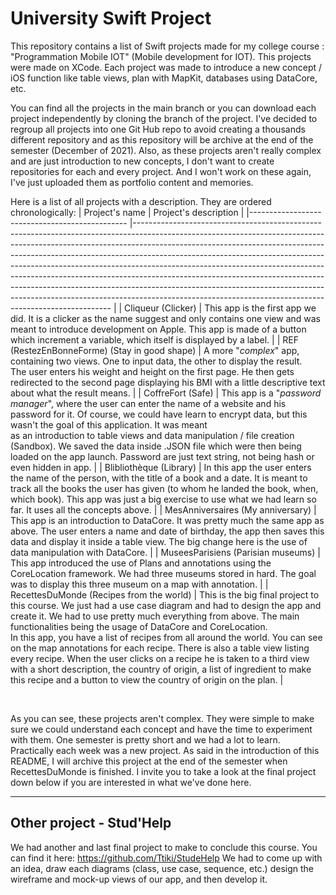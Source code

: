 # University Swift Project

This repository contains a list of Swift projects made for my college course : "Programmation Mobile IOT" (Mobile development for IOT). This projects were made on XCode.
Each project was made to introduce a new concept / iOS function like table views, plan with MapKit, databases using DataCore, etc.

You can find all the projects in the main branch or you can download each project independently by cloning the branch of the project. 
I've decided to regroup all projects into one Git Hub repo to avoid creating a thousands different repository and as this repository will be archive at the end of the semester (December of 2021). Also, as these projects aren't really complex and are just introduction to new concepts, I don't want to create repositories for each and every project. And I won't work on these again, I've just uploaded them as portfolio content and memories.

Here is a list of all projects with  a description. They are ordered chronologically:
| Project's name                                	| Project's description                                                                                                                                                                                                                                                                                                                                                                                                                                                                                                                                                                                                                    	|
|-----------------------------------------------	|------------------------------------------------------------------------------------------------------------------------------------------------------------------------------------------------------------------------------------------------------------------------------------------------------------------------------------------------------------------------------------------------------------------------------------------------------------------------------------------------------------------------------------------------------------------------------------------------------------------------------------------	|
| Cliqueur (Clicker)                            	| This app is the first app we did. It is a clicker as the name suggest and only contains one view and was meant to introduce development on Apple. This app is made of a button which increment a variable, which itself is displayed by a label.                                                                                                                                                                                                                                                                                                                                                                                         	|
| REF (RestezEnBonneForme) (Stay in good shape) 	| A more "*complex*" app, containing two views. One to input data, the other to display the result. <br>The user enters his weight and height on the first page. He then gets redirected to the second page displaying his BMI with a little descriptive text about what the result means.                                                                                                                                                                                                                                                                                                                                                 	|
| CoffreFort (Safe)                             	| This app is a "*password manager*", where the user can enter the name of a website and his password for it. Of course, we could have learn to encrypt data, but this wasn't the goal of this application. It was meant <br>	as an introduction to table views and data manipulation / file creation (Sandbox). We saved the data inside .JSON file which were then being loaded on the app launch. Password are just text string, not being hash or even hidden in app.                                                                                                                                                                   	|
| Blibliothèque (Library)                       	| In this app the user enters the name of the person, with the title of a book and a date. It is meant to track all the books the user has given (to whom he landed the book, when, which book). This app was just a big exercise to use what we had learn so far. It uses all the concepts above.                                                                                                                                                                                                                                                                                                                                         	|
| MesAnniversaires (My anniversary)             	| This app is an introduction to DataCore. It was pretty much the same app as above. The user enters a name and date of birthday, the app then saves this data and display it inside a table view. The big change here is the use of data manipulation with DataCore.                                                                                                                                                                                                                                                                                                                                                                      	|
| MuseesParisiens (Parisian museums)            	| This app introduced the use of Plans and annotations using the CoreLocation framework. We had three museums stored in hard. The goal was to display this three museum on a map with annotation.                                                                                                                                                                                                                                                                                                                                                                                                                                          	|
| RecettesDuMonde (Recipes from the world)      	| This is the big final project to this course. We just had a use case diagram and had to design the app and create it. We had to use pretty much everything from above. The main functionalities being the usage of DataCore and CoreLocation. <br>In this app, you have a list of recipes from all around the world. You can see on the map annotations for each recipe. There is also a table view listing every recipe. When the user clicks on a recipe he is taken to a third view with a short description, the country of origin, a list of ingredient to make this recipe and a button to view the country of origin on the plan. 	|


<br/>

As you can see, these projects aren't complex. They were simple to make sure we could understand each concept and have the time to experiment with them. One semester is pretty short and we had a lot to learn. Practically each week was a new project. 
As said in the introduction of this README, I will archive this project at the end of the semester when RecettesDuMonde is finished. I invite you to take a look at the final project down below if you are interested in what we've done here.

---


## Other project - Stud'Help

We had another and last final project to make to conclude this course. You can find it here: https://github.com/Ttiki/StudeHelp 
We had to come up with an idea, draw each diagrams (class, use case, sequence, etc.) design the wireframe and mock-up views of our app, and then develop it.
